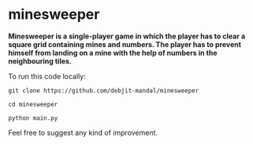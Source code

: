 # minesweeper


**Minesweeper is a single-player game in which the player has to clear a square grid containing mines and numbers. The player has to prevent himself from landing on a mine with the help of numbers in the neighbouring tiles.**

To run this code locally:

`git clone https://github.com/debjit-mandal/minesweeper`

`cd minesweeper`

`python main.py`

Feel free to suggest any kind of improvement.
